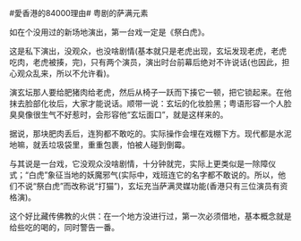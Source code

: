 #愛香港的84000理由# 粤剧的萨满元素

如在个没用过的新场地演出，第一台戏一定是《祭白虎》。

这是私下演出，没观众，也没啥剧情(基本就只是老虎出现，玄坛发现老虎，老虎吃肉，老虎被揍，完)，只有两个演员，演出时台前幕后绝对不许说话(也因此，担心观众乱来，所以不允许看)。

演玄坛那人要给肥猪肉给老虎，然后从椅子一跃而下揍它一顿，把它锁起来。在他抹去脸部化妆后，大家才能说话。顺带一说：玄坛的化妆脸黑；粤语形容一个人脸臭臭像很生气不好惹时，会形容他“玄坛面口”，就是这样来的。

据说，那块肥肉丢后，连狗都不敢吃的。实际操作会埋在戏棚下方。现代都是水泥地嘛，就丢垃圾袋里，重重包裹，怕被人碰到倒霉。

与其说是一台戏，它没观众没啥剧情，十分钟就完，实际上更类似是一除障仪式；“白虎”象征当地的妖魔邪气(实际中，戏班连它的名字都不敢说的。所以，他们不说“祭白虎”而改称说“打猫”)，玄坛充当萨满灵媒功能(香港只有三位演员有资格演)。

这个好比藏传佛教的火供：在一个地方没进行过，第一次必须借地，基本概念就是给些吃的喝的，同时警告一番。
